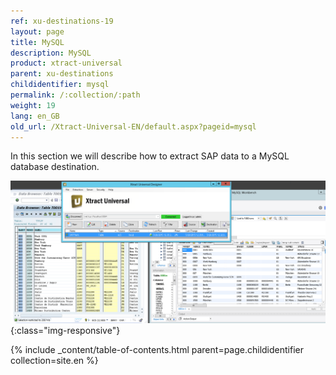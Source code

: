 ```yaml
---
ref: xu-destinations-19
layout: page
title: MySQL
description: MySQL
product: xtract-universal
parent: xu-destinations
childidentifier: mysql
permalink: /:collection/:path
weight: 19
lang: en_GB
old_url: /Xtract-Universal-EN/default.aspx?pageid=mysql
---
```


In this section we will describe how to extract SAP data to a MySQL database destination.

![mysql_main](/img/content/mysql_main.png){:class="img-responsive"}

{% include _content/table-of-contents.html parent=page.childidentifier collection=site.en %}
